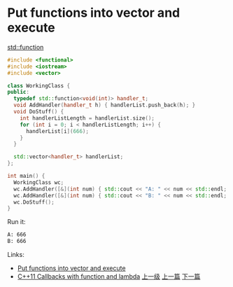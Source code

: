 # Put functions into vector and execute

[std::function](http://en.cppreference.com/w/cpp/utility/functional/function)

```c++
#include <functional>
#include <iostream>
#include <vector>

class WorkingClass {
public:
  typedef std::function<void(int)> handler_t;
  void AddHandler(handler_t h) { handlerList.push_back(h); }
  void DoStuff() {
    int handlerListLength = handlerList.size();
    for (int i = 0; i < handlerListLength; i++) {
      handlerList[i](666);
    }
  }

  std::vector<handler_t> handlerList;
};

int main() {
  WorkingClass wc;
  wc.AddHandler([&](int num) { std::cout << "A: " << num << std::endl; });
  wc.AddHandler([&](int num) { std::cout << "B: " << num << std::endl; });
  wc.DoStuff();
}
```

Run it:
```sh
A: 666
B: 666
```

Links:
* [Put functions into vector and execute](https://stackoverflow.com/questions/25628031/put-functions-into-vector-and-execute?utm_medium=organic&utm_source=google_rich_qa&utm_campaign=google_rich_qa)
* [C++11 Callbacks with function and lambda](https://gist.github.com/4poc/3155832)
[上一级](base.md)
[上一篇](MFC_VS_QT.md)
[下一篇](STL.md)
